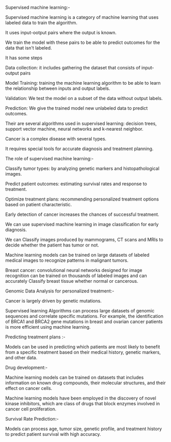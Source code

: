 Supervised machine learning:-

Supervised machine learning is a category of machine learning that uses labeled data to train the algorithm.

It uses input-ootput pairs where the output is known. 

We train the model with these pairs to be able to predict outcomes for the data that isn't labeled. 

It has some steps

Data collection: it includes gathering the dataset that consists of input-output pairs

Model Training: training the machine learning algorithm to be able to learn the relationship between inputs and output labels. 

Validation: We test the model on a subset of the data without output labels. 

Prediction: We give the trained model new unlabeled data to predict outcomes. 

Their are several algorithms used in supervised learning: decision trees, support vector machine, neural networks and k-nearest neighbor. 

Cancer is a complex disease with several types. 

It requires special tools for accurate diagnosis and treatment planning. 

The role of supervised machine learning:-

Classify tumor types: by analyzing genetic markers and histopathological images. 

Predict patient outcomes: estimating survival rates and response to treatment. 

Optimize treatment plans: recommending personalized treatment options based on patient characteristic. 

Early detection of cancer increases the chances of successful treatment.

We can use supervised machine learning in image classification for early diagnosis.

We can Classify images produced by mammograms, CT scans and MRIs to decide whether the patient has tumor or not.

Machine learning models can be trained on large datasets of labeled medical images to recognize patterns in malignant tumors. 

Breast cancer: convolutional neural networks designed for image recognition can be trained on thousands of labeled images and can accurately Classify breast tissue whether normal or cancerous. 

Genomic Data Analysis for personalized treatment:-

Cancer is largely driven by genetic mutations.

Supervised learning Algorithms can process large datasets of genomic sequences and correlate specific mutations. For example, the identification of BRCA1 and BRCA2 gene mutations in breast and ovarian cancer patients is more efficient using machine learning.

Predicting treatment plans :-

Models can be used in predicting which patients are most likely to benefit from a specific treatment based on their medical history, genetic markers, and other data.

Drug development:-

Machine learning models can be trained on datasets that includes information on known drug compounds, their molecular structures, and their effect on cancer cells.

Machine learning models have been employed in the discovery of novel kinase inhibitors, which are class of drugs that block enzymes involved in cancer cell proliferation.

Survival Rate Prediction:-

Models can process age, tumor size, genetic profile, and treatment history to predict patient survival with high accuracy. 
